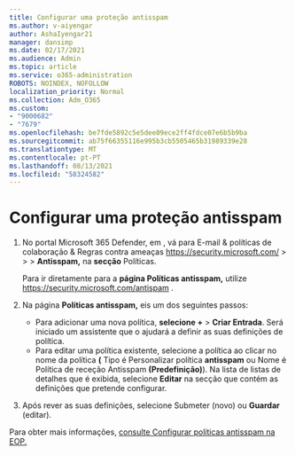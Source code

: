 ```yaml
---
title: Configurar uma proteção antisspam
ms.author: v-aiyengar
author: AshaIyengar21
manager: dansimp
ms.date: 02/17/2021
ms.audience: Admin
ms.topic: article
ms.service: o365-administration
ROBOTS: NOINDEX, NOFOLLOW
localization_priority: Normal
ms.collection: Adm_O365
ms.custom:
- "9000682"
- "7679"
ms.openlocfilehash: be7fde5892c5e5dee09ece2ff4fdce07e6b5b9ba
ms.sourcegitcommit: ab75f66355116e995b3cb5505465b31989339e28
ms.translationtype: MT
ms.contentlocale: pt-PT
ms.lasthandoff: 08/13/2021
ms.locfileid: "58324582"
---
```

# <a name="set-up-an-anti-spam-protection"></a>Configurar uma proteção antisspam

1. No portal Microsoft 365 Defender, em , vá para E-mail & políticas de colaboração & Regras contra ameaças <https://security.microsoft.com/>  \>  \>  \> **Antisspam,** na **secção** Políticas.

   Para ir diretamente para a **página Políticas antisspam,** utilize <https://security.microsoft.com/antispam> .

2. Na página **Políticas antisspam,** eis um dos seguintes passos:
   - Para adicionar uma nova política, **selecione +** \> **Criar Entrada**. Será iniciado um assistente que o ajudará a definir as suas definições de política.
   - Para editar uma política existente, selecione a política ao clicar no nome  da política **(** Tipo é Personalizar política **antisspam** ou Nome é Política de receção Antisspam **(Predefinição)**). Na lista de listas de detalhes que é exibida, selecione **Editar** na secção que contém as definições que pretende configurar.

3. Após rever as suas definições,  selecione Submeter (novo) ou **Guardar** (editar).

Para obter mais informações, [consulte Configurar políticas antisspam na EOP.](https://docs.microsoft.com/microsoft-365/security/office-365-security/configure-your-spam-filter-policies)
